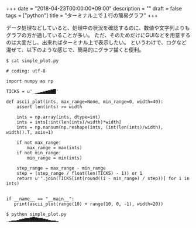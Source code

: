 +++
date = "2018-04-23T00:00:00+09:00"
description = ""
draft = false
tags = ["python"]
title = "ターミナル上で１行の簡易グラフ"
+++

データ処理などしていると、処理中の状況を確認するのに、数値や文字列よりもグラフの方が適していることが多い。
ただ、そのためだけにGUIなどを用意するのは大変だし、出来ればターミナル上で表示したい。
というわけで、ログなど混ぜて、以下のような感じで、簡易的にグラフ描くと便利。

```
$ cat simple_plot.py

# coding: utf-8

import numpy as np

TICKS = u'_▁▂▃▄▅▆▇█'

def ascii_plot(ints, max_range=None, min_range=0, width=40):
    assert len(ints) >= width

    ints = np.array(ints, dtype=int)
    ints = ints[:int(len(ints)/width)*width]
    ints = np.nansum(np.reshape(ints, (int(len(ints)/width), width)).T, axis=1)

    if not max_range:
        max_range = max(ints)
    if not min_range:
        min_range = min(ints)

    step_range = max_range - min_range
    step = (step_range / float(len(TICKS) - 1)) or 1
    return u''.join(TICKS[int(round((i - min_range) / step))] for i in ints)


if __name__ == "__main__":
   print(ascii_plot(range(10) + range(10, 0, -1), width=20))
```

```
$ python simple_plot.py
_▁▂▂▃▄▅▆▆▇█▇▆▆▅▄▃▂▂▁
```
